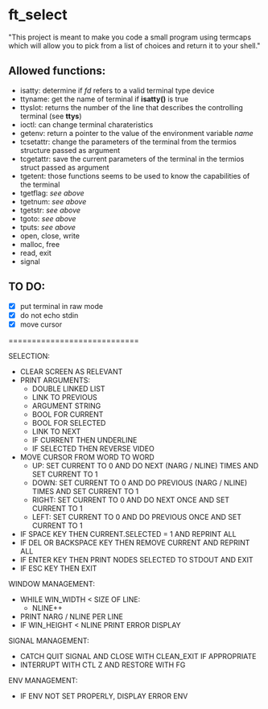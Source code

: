 # ft_select
"This project is meant to make you code a small program using termcaps which will allow you to pick from a list of choices and return it to your shell."

## Allowed functions:

* isatty: determine if _fd_ refers to a valid terminal type device
* ttyname: get the name of terminal if __isatty()__ is true
* ttyslot: returns the number of the line that describes the controlling terminal (see __ttys__)
* ioctl: can change terminal charateristics
* getenv: return a pointer to the value of the environment variable _name_
* tcsetattr: change the parameters of the terminal from the termios structure passed as argument
* tcgetattr: save the current parameters of the terminal in the termios struct passed as argument
* tgetent: those functions seems to be used to know the capabilities of the terminal
* tgetflag: _see above_
* tgetnum: _see above_
* tgetstr: _see above_
* tgoto: _see above_
* tputs: _see above_
* open, close, write
* malloc, free
* read, exit
* signal

## TO DO:

- [x] put terminal in raw mode
- [x] do not echo stdin
- [x] move cursor

============================

SELECTION:
* CLEAR SCREEN AS RELEVANT
* PRINT ARGUMENTS:
	* DOUBLE LINKED LIST
	* LINK TO PREVIOUS
	* ARGUMENT STRING
	* BOOL FOR CURRENT
	* BOOL FOR SELECTED
	* LINK TO NEXT
	* IF CURRENT THEN UNDERLINE 
	* IF SELECTED THEN REVERSE VIDEO 
* MOVE CURSOR FROM WORD TO WORD
	* UP: SET CURRENT TO 0 AND DO NEXT (NARG / NLINE) TIMES AND SET CURRENT TO 1
	* DOWN: SET CURRENT TO 0 AND DO PREVIOUS (NARG / NLINE) TIMES AND SET CURRENT TO 1
	* RIGHT: SET CURRENT TO 0 AND DO NEXT ONCE AND SET CURRENT TO 1
	* LEFT: SET CURRENT TO 0 AND DO PREVIOUS ONCE AND SET CURRENT TO 1
* IF SPACE KEY THEN CURRENT.SELECTED = 1 AND REPRINT ALL
* IF DEL OR BACKSPACE KEY THEN REMOVE CURRENT AND REPRINT ALL
* IF ENTER KEY THEN PRINT NODES SELECTED TO STDOUT AND EXIT
* IF ESC KEY THEN EXIT


WINDOW MANAGEMENT:
* WHILE WIN_WIDTH < SIZE OF LINE:
	* NLINE++ 
* PRINT NARG / NLINE PER LINE
* IF WIN_HEIGHT < NLINE PRINT ERROR DISPLAY

SIGNAL MANAGEMENT:
* CATCH QUIT SIGNAL AND CLOSE WITH CLEAN_EXIT IF APPROPRIATE
* INTERRUPT WITH CTL Z AND RESTORE WITH FG

ENV MANAGEMENT:
* IF ENV NOT SET PROPERLY, DISPLAY ERROR ENV
